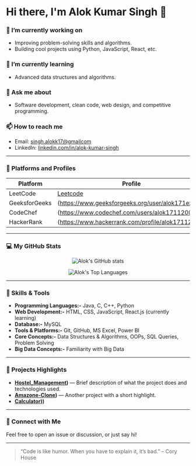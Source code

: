 # Hi there, I'm Alok Kumar Singh 👋

### 🔭 I’m currently working on
- Improving problem-solving skills and algorithms.
- Building cool projects using Python, JavaScript, React, etc.

### 🌱 I’m currently learning
- Advanced data structures and algorithms.

### 💬 Ask me about
- Software development, clean code, web design, and competitive programming.

### 📫 How to reach me
- Email: [singh.alokk17@gmailcom](mailto:singh.alokk17@gmailcom)
- LinkedIn: [linkedin.com/in/alok-kumar-singh](https://www.linkedin.com/in/alok-kumar-singh-770a65253/)

---

### 🔗 Platforms and Profiles

| Platform | Profile |
|---------|---------|
| LeetCode | [Leetcode](https://leetcode.com/u/alokkumarsingh_17/) |
| GeeksforGeeks | (https://www.geeksforgeeks.org/user/alok171exvq/) |
| CodeChef | (https://www.codechef.com/users/alok17112002) |
| HackerRank | (https://www.hackerrank.com/profile/alok17112002) |

---

### 💻 My GitHub Stats

<!-- GitHub Readme Stats -->
<p align="center">
  <img src="https://github-readme-stats.vercel.app/api?username=alokkumarsingh17&show_icons=true&theme=tokyonight" alt="Alok's GitHub stats" />
</p>
<p align="center">
  <img src="https://github-readme-stats.vercel.app/api/top-langs?username=alokkumarsingh17&layout=compact&theme=tokyonight" alt="Alok's Top Languages" />
</p>

---

### 🚀 Skills & Tools

- **Programming Languages:-** Java, C, C++, Python    
- **Web Development:-** HTML, CSS, JavaScript, React.js (currently learning) 
- **Database:-** MySQL  
- **Tools & Platforms:-** Git, GitHub, MS Excel, Power BI
- **Core Concepts:-** Data Structures & Algorithms, OOPs, SQL Queries, Problem Solving
- **Big Data Concepts:-** Familiarity with Big Data

---

### 📂 Projects Highlights

- **[Hostel_Management](https://github.com/alokkumarsingh17/Hostel_Management))** — Brief description of what the project does and technologies used.
- **[Amazone-Clone](https://github.com/alokkumarsingh17/Amazone-Clone))** — Another project with a short highlight.
- **[Calculator](https://github.com/alokkumarsingh17/Calculator)))**

---

### 💬 Connect with Me

Feel free to open an issue or discussion, or just say hi!

---

> “Code is like humor. When you have to explain it, it’s bad.” – Cory House
